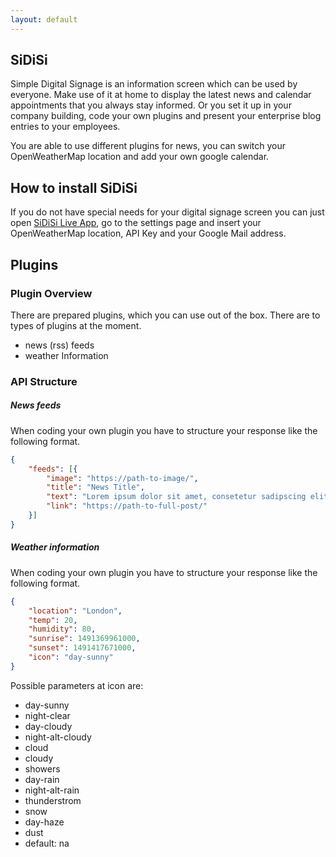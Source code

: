 ```yaml
---
layout: default
---
```


## SiDiSi

Simple Digital Signage is an information screen which can be used by everyone. Make use of it at home to display the latest news and calendar appointments that you always stay informed. Or you set it up in your company building, code your own plugins and present your enterprise blog entries to your employees.

You are able to use different plugins for news, you can switch your OpenWeatherMap location and add your own google calendar.

## How to install SiDiSi

If you do not have special needs for your digital signage screen you can just open [SiDiSi Live App](https://news.sidisi.de), go to the settings page and insert your OpenWeatherMap location, API Key and your Google Mail address.

## Plugins

### Plugin Overview

There are prepared plugins, which you can use out of the box. There are to types of plugins at the moment.

*   news (rss) feeds
*   weather Information

### API Structure

##### News feeds

When coding your own plugin you have to structure your response like the following format.

```json
{
	"feeds": [{
		"image": "https://path-to-image/",
		"title": "News Title",
		"text": "Lorem ipsum dolor sit amet, consetetur sadipscing elitr, sed",
		"link": "https://path-to-full-post/"
	}]
}
```

##### Weather information

When coding your own plugin you have to structure your response like the following format.

```json
{
	"location": "London",
	"temp": 20,
	"humidity": 80,
	"sunrise": 1491369961000,
	"sunset": 1491417671000,
	"icon": "day-sunny"
}
```

Possible parameters at icon are:

*   day-sunny
*   night-clear
*   day-cloudy
*   night-alt-cloudy
*   cloud
*   cloudy
*   showers
*   day-rain
*   night-alt-rain
*   thunderstrom
*   snow
*   day-haze
*   dust
*   default: na
